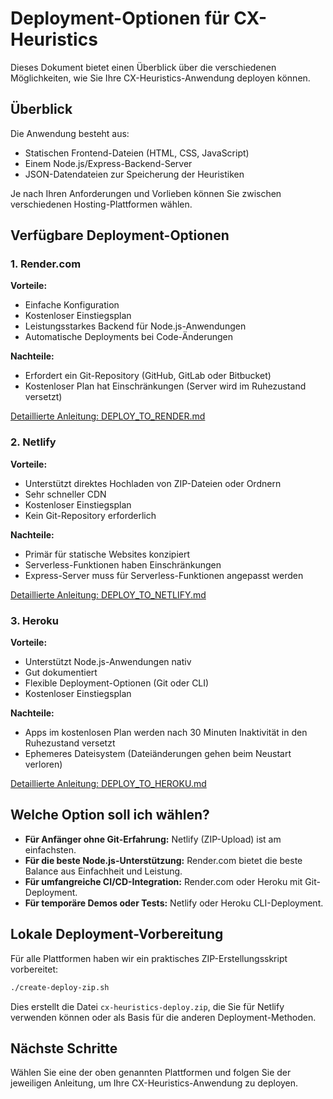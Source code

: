 # Deployment-Optionen für CX-Heuristics

Dieses Dokument bietet einen Überblick über die verschiedenen Möglichkeiten, wie Sie Ihre CX-Heuristics-Anwendung deployen können.

## Überblick

Die Anwendung besteht aus:
- Statischen Frontend-Dateien (HTML, CSS, JavaScript)
- Einem Node.js/Express-Backend-Server
- JSON-Datendateien zur Speicherung der Heuristiken

Je nach Ihren Anforderungen und Vorlieben können Sie zwischen verschiedenen Hosting-Plattformen wählen.

## Verfügbare Deployment-Optionen

### 1. Render.com

**Vorteile:**
- Einfache Konfiguration
- Kostenloser Einstiegsplan
- Leistungsstarkes Backend für Node.js-Anwendungen
- Automatische Deployments bei Code-Änderungen

**Nachteile:**
- Erfordert ein Git-Repository (GitHub, GitLab oder Bitbucket)
- Kostenloser Plan hat Einschränkungen (Server wird im Ruhezustand versetzt)

[Detaillierte Anleitung: DEPLOY_TO_RENDER.md](./DEPLOY_TO_RENDER.md)

### 2. Netlify

**Vorteile:**
- Unterstützt direktes Hochladen von ZIP-Dateien oder Ordnern
- Sehr schneller CDN
- Kostenloser Einstiegsplan
- Kein Git-Repository erforderlich

**Nachteile:**
- Primär für statische Websites konzipiert
- Serverless-Funktionen haben Einschränkungen
- Express-Server muss für Serverless-Funktionen angepasst werden

[Detaillierte Anleitung: DEPLOY_TO_NETLIFY.md](./DEPLOY_TO_NETLIFY.md)

### 3. Heroku

**Vorteile:**
- Unterstützt Node.js-Anwendungen nativ
- Gut dokumentiert
- Flexible Deployment-Optionen (Git oder CLI)
- Kostenloser Einstiegsplan

**Nachteile:**
- Apps im kostenlosen Plan werden nach 30 Minuten Inaktivität in den Ruhezustand versetzt
- Ephemeres Dateisystem (Dateiänderungen gehen beim Neustart verloren)

[Detaillierte Anleitung: DEPLOY_TO_HEROKU.md](./DEPLOY_TO_HEROKU.md)

## Welche Option soll ich wählen?

- **Für Anfänger ohne Git-Erfahrung:** Netlify (ZIP-Upload) ist am einfachsten.
- **Für die beste Node.js-Unterstützung:** Render.com bietet die beste Balance aus Einfachheit und Leistung.
- **Für umfangreiche CI/CD-Integration:** Render.com oder Heroku mit Git-Deployment.
- **Für temporäre Demos oder Tests:** Netlify oder Heroku CLI-Deployment.

## Lokale Deployment-Vorbereitung

Für alle Plattformen haben wir ein praktisches ZIP-Erstellungsskript vorbereitet:

```bash
./create-deploy-zip.sh
```

Dies erstellt die Datei `cx-heuristics-deploy.zip`, die Sie für Netlify verwenden können oder als Basis für die anderen Deployment-Methoden.

## Nächste Schritte

Wählen Sie eine der oben genannten Plattformen und folgen Sie der jeweiligen Anleitung, um Ihre CX-Heuristics-Anwendung zu deployen.
